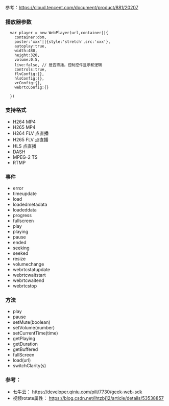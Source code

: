 
参考：https://cloud.tencent.com/document/product/881/20207

### 播放器参数
```javscript
  var player = new WebPlayer(url,container||{
    container:dom,
    poster:'xxx'||{style:'stretch',src:'xxx'},
    autoplay:true,
    width:480,
    height:320,
    volume:0.5,
    live:false, // 是否直播，控制控件显示和逻辑
    controls:true,
    flvConfig:{},
    hlsConfig:{},
    vrConfig:{},
    webrtcConfig:{}

  })

```

### 支持格式
- H264 MP4
- H265 MP4
- H264 FLV 点直播
- H265 FLV 点直播
- HLS 点直播
- DASH
- MPEG-2 TS
- RTMP


### 事件
- error
- timeupdate
- load
- loadedmetadata
- loadeddata
- progress
- fullscreen
- play
- playing
- pause
- ended
- seeking
- seeked
- resize
- volumechange
- webrtcstatupdate
- webrtcwaitstart
- webrtcwaitend
- webrtcstop

### 方法

- play
- pause
- setMute(boolean)
- setVolume(number)
- setCurrentTime(time)
- getPlaying
- getDuration
- getBuffered
- fullScreen
- load(url)
- switchClarity(s)

### 参考：

- 七牛云： https://developer.qiniu.com/pili/7730/geek-web-sdk
- 视频rotate属性： https://blog.csdn.net/lhtzbj12/article/details/53538857

